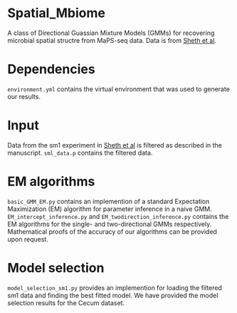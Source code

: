 # Spatial_Mbiome

A class of Directional Guassian Mixture Models (GMMs) for recovering microbial spatial structre from MaPS-seq data. Data is from [Sheth et al](https://www.nature.com/articles/s41587-019-0183-2?proof=t).

# Dependencies

```environment.yml``` contains the virtual environment that was used to generate our results. 

# Input

Data from the sm1 experiment in [Sheth et al](https://www.nature.com/articles/s41587-019-0183-2?proof=t) is filtered as described in the manuscript. ```sml_data.p``` contains the filtered data. 

# EM algorithms
```basic_GMM_EM.py``` contains an implemention of a standard Expectation Maximization (EM) algorithm for parameter inference in a naive GMM. ```EM_intercept_inference.py``` and ```EM_twodirection_inference.py``` contains the EM algorithms for the single- and two-directional GMMs respectively. Mathematical proofs of the accuracy of our algorithms can be provided upon request. 

# Model selection
```model_selection_sm1.py``` provides an implemention for loading the filtered sm1 data and finding the best fitted model. We have provided the model selection results for the Cecum dataset. 
